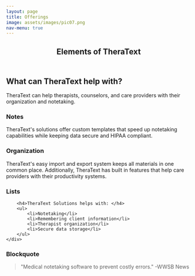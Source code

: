 ```yaml
---
layout: page
title: Offerings
image: assets/images/pic07.png
nav-menu: true
---
```


<!-- Main -->
<div id="main" class="alt">

<!-- One -->
<section id="one">
	<div class="inner">
		<header class="major">
			<h1>Elements of TheraText</h1>
		</header>

<!-- Content -->
<h2 id="content">What can TheraText help with?</h2>
<p>TheraText can help therapists, counselors, and care providers with their organization and notetaking.</p>
<div class="row">
	<div class="6u 12u$(small)">
		<h3>Notes</h3>
		<p>TheraText's solutions offer custom templates that speed up notetaking capabilities while keeping data secure and HIPAA compliant.</p>
	</div>
	<div class="6u$ 12u$(small)">
		<h3>Organization</h3>
		<p>TheraText's easy import and export system keeps all materials in one common place. Additionally, TheraText has built in features that help care providers with their productivity systems.</p>
	</div>
</div>

<!-- Lists -->
<h3>Lists</h3>
<div class="row">
	<div class="6u 12u$(small)">

		<h4>TheraText Solutions helps with: </h4>
		<ul>
			<li>Notetaking</li>
			<li>Remembering client information</li>
			<li>Therapist organization</li>
   			<li>Secure data storage</li>
		</ul>
	</div>
</div>

<!-- Blockquote -->
<h3>Blockquote</h3>
<blockquote> "Medical notetaking software to prevent costly errors." -WWSB News</blockquote>

</div>
